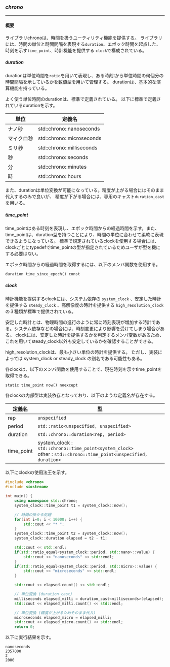 ### *chrono*
----
#### 概要
ライブラリchronoは、時間を扱うユーティリティ機能を提供する。
ライブラリには、時間の単位と時間間隔を表現する`duration`、エポック時間を起点した、時刻を示す`time_point`、時計機能を提供する `clock`で構成されている。

##### duration
durationは単位時間を`ratio`を用いて表現し、ある時刻tから単位時間の何個分の時間間隔を示しているかを数値型を用いて管理する。
durationは、基本的な演算機能を持っている。

よく使う単位時間のdurationは、標準で定義されている。
以下に標準で定義されているdurationを示す。

| 単位 | 定義名 |
| -- | -- |
| ナノ秒 | std::chrono::nanoseconds |
| マイクロ秒 | std::chrono::microseconds |
| ミリ秒 | std::chrono::milliseconds |
| 秒 | std::chrono::seconds |
| 分 | std::chrono::minutes |
| 時 | std::chrono::hours |

また、durationは単位変換が可能になっている。精度が上がる場合にはそのまま代入するのみで良いが、
精度が下がる場合には、専用のキャスト`duration_cast`を用いる。

##### time_point
time_pointはある時刻を表現し、エポック時間からの経過時間を示す。また、time_pointは、duration型を持つことにより、時間の単位に合わせて柔軟に表現できるようになっている。
標準で規定されているclockを使用する場合には、clockごとにtypedefでtime_pointの型が指定されているためユーザが型を機にする必要はない。

エポック時間からの経過時間を取得するには、以下のメンバ関数を使用する。

`duration time_since_epoch() const`

##### clock
時計機能を提供するclockには、システム依存の `system_clock` 、安定した時計を提供する `steady_clock` 、高解像度の時計を提供する `high_resolution_clock` の３種類が標準で提供されている。

安定した時計とは、物理時間の進行のように常に時刻表現が増加する時計である。システム依存などの場合には、時刻変更により影響を受けてしまう場合がある。
clockには、安定した時計を提供するかを判定するメンバ変数があるため、これを用いてsteady_clock以外も安定しているかを確認することができる。

high_resolution_clockは、最も小さい単位の時計を提供する。
ただし、実装によっては system_clock or steady_clock の別名である可能性もある。

各clockは、以下のメンバ関数を使用することで、現在時刻を示すtime_pointを取得できる。

`static time_point now() noexcept`

各clockの内部型は実装依存となっており、以下のような定義名が存在する。

| 定義名 | 型 |
| -- | -- |
| rep | `unspecified` |
| period | `std::ratio<unspecified, unspecified>` |
| duration | `std::chrono::duration<rep, period>`
| time_point | system_clock : `std::chrono::time_point<system_clock>`<BR>other : `std::chrono::time_point<unspecified, duration>` |



以下にclockの使用法王を示す。

```c++
#include <chrono>
#include <iostream>

int main() {
    using namespace std::chrono;
    system_clock::time_point t1 = system_clock::now();

    // 時間の掛かる処理
    for(int i=0; i < 10000; i++) {
        std::cout << "* ";
    }
    system_clock::time_point t2 = system_clock::now();
    system_clock::duration elapsed = t2 - t1;

    std::cout << std::endl;
    if(std::ratio_equal<system_clock::period, std::nano>::value) {
        std::cout << "nanoseconds" << std::endl;
    }
    if(std::ratio_equal<system_clock::period, std::micro>::value) {
        std::cout << "microseconds" << std::endl;
    }

    std::cout << elapsed.count() << std::endl;

    // 単位変換 (duration_cast)
    milliseconds elapsed_milli = duration_cast<milliseconds>(elapsed);
    std::cout << elapsed_milli.count() << std::endl;

    // 単位変換 (精度が上がるためそのまま代入)
    microseconds elapsed_micro = elapsed_milli;
    std::cout << elapsed_micro.count() << std::endl;
    return 0;
```

以下に実行結果を示す。
```
nanoseconds
2357000
2
2000
```
